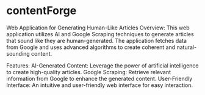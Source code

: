 # contentForge

Web Application for Generating Human-Like Articles
Overview:
This web application utilizes AI and Google Scraping techniques to generate articles that sound like they are human-generated. The application fetches data from Google and uses advanced algorithms to create coherent and natural-sounding content.

Features:
AI-Generated Content: Leverage the power of artificial intelligence to create high-quality articles.
Google Scraping: Retrieve relevant information from Google to enhance the generated content.
User-Friendly Interface: An intuitive and user-friendly web interface for easy interaction.
